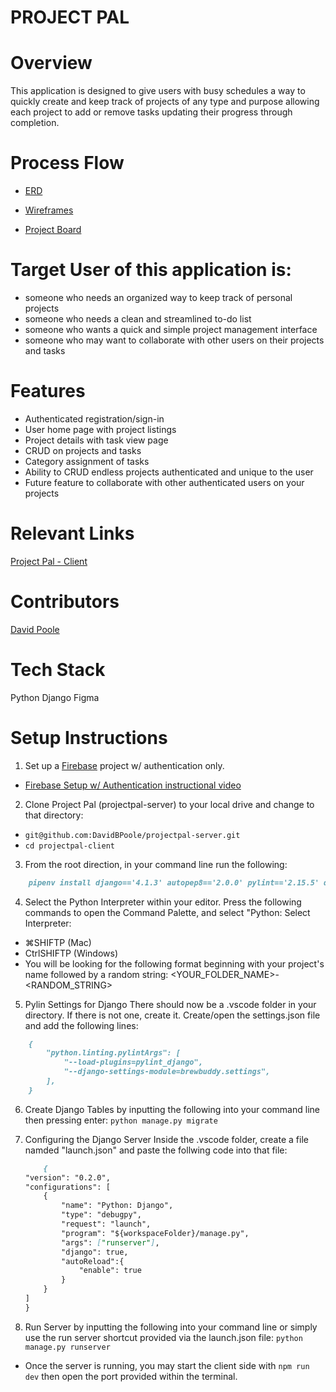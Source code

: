 # PROJECT PAL
# Overview
This application is designed to give users with busy schedules a way to quickly create and keep track of projects of any type and purpose allowing each project to add or remove tasks updating their progress through completion.

# Process Flow
- [ERD](https://dbdiagram.io/d/BE-Capstone-Project-Pal-65cab919ac844320aeff164e)

- [Wireframes](https://www.figma.com/file/DdCdckqyu95M7JiTiPJ0NO/BE-Capstone-%22Project-Pal%22?type=whiteboard&node-id=0-1&t=eZL4pGmqNtpXSUJh-0)

- [Project Board](https://github.com/users/DavidBPoole/projects/4/views/1)

# Target User of this application is:
- someone who needs an organized way to keep track of personal projects
- someone who needs a clean and streamlined to-do list
- someone who wants a quick and simple project management interface
- someone who may want to collaborate with other users on their projects and tasks

# Features
- Authenticated registration/sign-in
- User home page with project listings
- Project details with task view page
- CRUD on projects and tasks
- Category assignment of tasks
- Ability to CRUD endless projects authenticated and unique to the user
- Future feature to collaborate with other authenticated users on your projects

# Relevant Links
[Project Pal - Client](https://github.com/DavidBPoole/projectpal-client)

# Contributors
[David Poole](https://github.com/DavidBPoole)

# Tech Stack
Python
Django
Figma

# Setup Instructions

1. Set up a [Firebase](https://firebase.google.com/) project w/ authentication only.
  - [Firebase Setup w/ Authentication instructional video](https://www.loom.com/share/163ffe1539bb482196efa713ed6231e9)

2. Clone Project Pal (projectpal-server) to your local drive and change to that directory:
  - `git@github.com:DavidBPoole/projectpal-server.git`
  - `cd projectpal-client`

3. From the root direction, in your command line run the following:
```markdown
    pipenv install django=='4.1.3' autopep8=='2.0.0' pylint=='2.15.5' djangorestframework=='3.14.0' django-cors-headers=='3.13.0' pylint-django=='2.5.3'
```
4. Select the Python Interpreter within your editor. Press the following commands to open the Command Palette, and select "Python: Select Interpreter:
  - ⌘SHIFTP (Mac)
  - CtrlSHIFTP (Windows)
  - You will be looking for the following format beginning with your project's name followed by a random string:
  <YOUR_FOLDER_NAME>-<RANDOM_STRING>

5. Pylin Settings for Django
  There should now be a .vscode folder in your directory. If there is not one, create it. Create/open the settings.json file and add the following lines:
  ```markdown
      {
          "python.linting.pylintArgs": [
              "--load-plugins=pylint_django",
              "--django-settings-module=brewbuddy.settings",
          ],
      }
  ```

6. Create Django Tables by inputting the following into your command line then pressing enter:
  ```python manage.py migrate```

7. Configuring the Django Server
  Inside the .vscode folder, create a file namded "launch.json" and paste the follwing code into that file:
      ```markdown
          {
      "version": "0.2.0",
      "configurations": [
          {
              "name": "Python: Django",
              "type": "debugpy",
              "request": "launch",
              "program": "${workspaceFolder}/manage.py",
              "args": ["runserver"],
              "django": true,
              "autoReload":{
                  "enable": true
              }
          }
      ]
    }
     ```

9. Run Server by inputting the following into your command line or simply use the run server shortcut provided via the launch.json file:
  ```python manage.py runserver```

  - Once the server is running, you may start the client side with ```npm run dev``` then open the port provided within the terminal.
